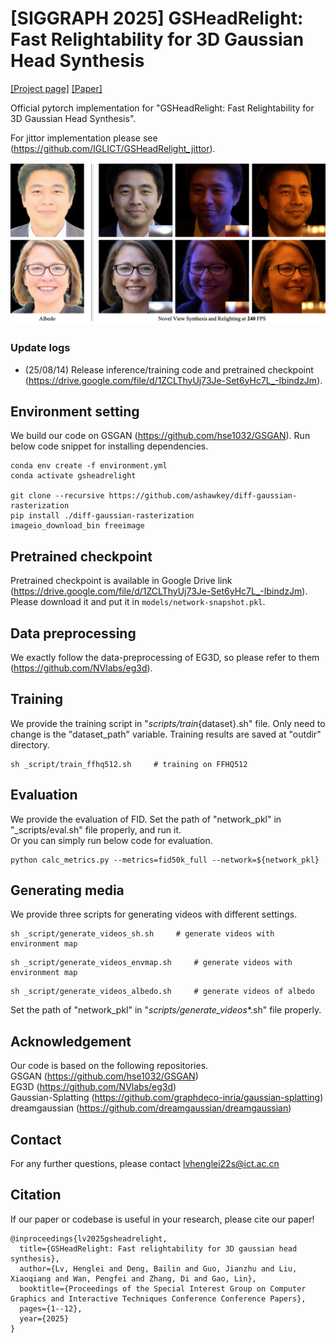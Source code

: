# [SIGGRAPH 2025] GSHeadRelight: Fast Relightability for 3D Gaussian Head Synthesis 

<a href="http://www.geometrylearning.com/GSHeadRelight" target="_blank">[Project page]</a>
<a href="https://dl.acm.org/doi/10.1145/3721238.3730614" target="_blank">[Paper]</a>

Official pytorch implementation for "GSHeadRelight: Fast Relightability for 3D Gaussian Head Synthesis".

For jittor implementation please see (https://github.com/IGLICT/GSHeadRelight_jittor).

![Samples FFHQ-512 and AFHQ-512](asset/images/teaser.png)

### Update logs
- (25/08/14) Release inference/training code and pretrained checkpoint (https://drive.google.com/file/d/1ZCLThyUj73Je-Set6yHc7L_-IbindzJm).

## Environment setting
We build our code on GSGAN (https://github.com/hse1032/GSGAN).
Run below code snippet for installing dependencies.

```
conda env create -f environment.yml
conda activate gsheadrelight

git clone --recursive https://github.com/ashawkey/diff-gaussian-rasterization
pip install ./diff-gaussian-rasterization
imageio_download_bin freeimage
```

## Pretrained checkpoint
Pretrained checkpoint is available in Google Drive link (https://drive.google.com/file/d/1ZCLThyUj73Je-Set6yHc7L_-IbindzJm).\
Please download it and put it in ``models/network-snapshot.pkl``.


## Data preprocessing
We exactly follow the data-preprocessing of EG3D, so please refer to them (https://github.com/NVlabs/eg3d).


## Training
We provide the training script in "_scripts/train_{dataset}.sh" file.
Only need to change is the "dataset_path" variable.
Training results are saved at "outdir" directory.
```
sh _script/train_ffhq512.sh     # training on FFHQ512
```


## Evaluation
We provide the evaluation of FID.
Set the path of "network_pkl" in "_scripts/eval.sh" file properly, and run it. \
Or you can simply run below code for evaluation.

```
python calc_metrics.py --metrics=fid50k_full --network=${network_pkl}
```


## Generating media
We provide three scripts for generating videos with different settings.
```
sh _script/generate_videos_sh.sh     # generate videos with environment map
```
```
sh _script/generate_videos_envmap.sh     # generate videos with environment map
```
```
sh _script/generate_videos_albedo.sh     # generate videos of albedo
```

Set the path of "network_pkl" in "_scripts/generate_videos_*.sh" file properly.


## Acknowledgement
Our code is based on the following repositories. \
GSGAN (https://github.com/hse1032/GSGAN) \
EG3D (https://github.com/NVlabs/eg3d) \
Gaussian-Splatting (https://github.com/graphdeco-inria/gaussian-splatting) \
dreamgaussian (https://github.com/dreamgaussian/dreamgaussian)

## Contact
For any further questions, please contact lvhenglei22s@ict.ac.cn

## Citation
If our paper or codebase is useful in your research, please cite our paper!
```
@inproceedings{lv2025gsheadrelight,
  title={GSHeadRelight: Fast relightability for 3D gaussian head synthesis},
  author={Lv, Henglei and Deng, Bailin and Guo, Jianzhu and Liu, Xiaoqiang and Wan, Pengfei and Zhang, Di and Gao, Lin},
  booktitle={Proceedings of the Special Interest Group on Computer Graphics and Interactive Techniques Conference Conference Papers},
  pages={1--12},
  year={2025}
}
```
